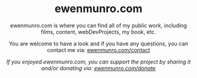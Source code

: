<h1 align="center">ewenmunro.com</h1>

<p align="center">ewenmunro.com is where you can find all of my public work, including films, content, webDevProjects, my book, etc.</p>

<p align="center">You are welcome to have a look and if you have any questions, you can contact me via: <a href="https://ewenmunro.com/contact">ewenmunro.com/contact</a></p>

<p align="center"><i>If you enjoyed ewenmunro.com, you can support the project by sharing it and/or donating via: <a href="https://ewenmunro.com/donate">ewenmunro.com/donate<a></i></p>
